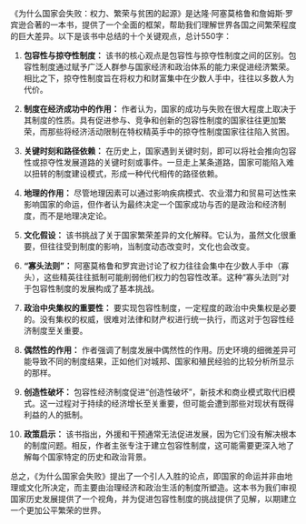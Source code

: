 《为什么国家会失败：权力、繁荣与贫困的起源》是达隆·阿塞莫格鲁和詹姆斯·罗宾逊合著的一本书，提供了一个全面的框架，帮助我们理解世界各国之间繁荣程度的巨大差异。以下是该书中总结的十个关键观点，总计550字：

1. **包容性与掠夺性制度：** 该书的核心观点是包容性与掠夺性制度之间的区别。包容性制度通过赋予广泛人群参与国家经济和政治体系的能力来促进经济繁荣。相比之下，掠夺性制度旨在将权力和财富集中在少数人手中，往往以多数人为代价。

2. **制度在经济成功中的作用：** 作者认为，国家的成功与失败在很大程度上取决于其制度的性质。具有促进参与、竞争和创新的包容性制度的国家往往更加繁荣，而那些将经济活动限制在特权精英手中的掠夺性制度国家往往陷入贫困。

3. **关键时刻和路径依赖：** 在历史上，国家遇到关键时刻，即可以将社会推向包容性或掠夺性发展道路的关键时刻或事件。一旦走上某条道路，国家可能陷入难以扭转的制度建设模式，形成一种代代相传的路径依赖。

4. **地理的作用：** 尽管地理因素可以通过影响疾病模式、农业潜力和贸易可达性来影响国家的命运，但作者认为最终决定一个国家成功与否的是政治和经济制度，而不是地理决定论。

5. **文化假设：** 该书挑战了关于国家繁荣差异的文化解释。它认为，虽然文化很重要，但往往受到制度的影响，当制度动态改变时，文化也会改变。

6. **“寡头法则”：** 阿塞莫格鲁和罗宾逊讨论了权力往往会集中在少数人手中（寡头），这些精英往往抵制可能削弱他们权力的包容性改革。这种“寡头法则”对于包容性制度的发展构成了基本挑战。

7. **政治中央集权的重要性：** 要实现包容性制度，一定程度的政治中央集权是必要的。没有集权的权威，很难对法律和财产权进行统一执行，而这对于包容性经济制度至关重要。

8. **偶然性的作用：** 作者强调了制度发展中偶然性的作用。历史环境的细微差异可能导致不同的制度结果，正如他们对城邦、国家和殖民经验的比较分析所显示的那样。

9. **创造性破坏：** 包容性经济制度促进“创造性破坏”，新技术和商业模式取代旧模式。这一过程对于持续的经济增长至关重要，但可能会遭到那些对现状有既得利益的人的抵制。

10. **政策启示：** 该书指出，外援和干预通常无法促进发展，因为它们没有解决根本的制度问题。相反，作者主张专注于建立包容性制度，这可能需要更深入地了解每个国家特定的历史和政治背景。

总之，《为什么国家会失败》提出了一个引人入胜的论点，即国家的命运并非由地理或文化所决定，而主要由治理经济和政治生活的制度所塑造。这本书为我们审视国家历史发展提供了一个视角，并为促进包容性制度的挑战提供了见解，以期建立一个更加公平繁荣的世界。